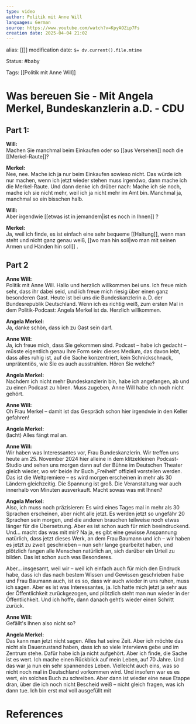 ```yaml
---
type: video
author: Politik mit Anne Will
languages: German
source: https://www.youtube.com/watch?v=KpyAOZip7Fs
creation date: 2025-04-04 21:02
---
```

alias: [[]]
modification date: `$= dv.current().file.mtime`

Status: #baby 

Tags: [[Politik mit Anne Will]]

# Was bereuen Sie - Mit Angela Merkel, Bundeskanzlerin a.D. - CDU

## Part 1: 

**Will:**  
Machen Sie manchmal beim Einkaufen oder so [[aus Versehen]] noch die [[Merkel-Raute]]?

**Merkel:**  
Nee, nee. Mache ich ja nur beim Einkaufen sowieso nicht. Das würde ich nur machen, wenn ich jetzt wieder stehen muss irgendwo, dann mache ich die Merkel-Raute. Und dann denke ich drüber nach: Mache ich sie noch, mache ich sie nicht mehr, weil ich ja nicht mehr im Amt bin. Manchmal ja, manchmal so ein bisschen halb.

**Will:**  
Aber irgendwie [[etwas ist in jemandem|ist es noch in Ihnen]] ?

**Merkel:**  
Ja, weil ich finde, es ist einfach eine sehr bequeme [[Haltung]], wenn man steht und nicht ganz genau weiß, [[wo man hin soll|wo man mit seinen Armen und Händen hin soll]] .

## Part 2

**Anne Will:**  
Politik mit Anne Will. Hallo und herzlich willkommen bei uns. Ich freue mich sehr, dass ihr dabei seid, und ich freue mich riesig über einen ganz besonderen Gast. Heute ist bei uns die Bundeskanzlerin a. D. der Bundesrepublik Deutschland. Wenn ich es richtig weiß, zum ersten Mal in dem Politik-Podcast: Angela Merkel ist da. Herzlich willkommen.

**Angela Merkel:**  
Ja, danke schön, dass ich zu Gast sein darf.

**Anne Will:**  
Ja, ich freue mich, dass Sie gekommen sind. Podcast – habe ich gedacht – müsste eigentlich genau Ihre Form sein: dieses Medium, das davon lebt, dass alles ruhig ist, auf die Sache konzentriert, kein Schnickschnack, unprätentiös, wie Sie es auch ausstrahlen. Hören Sie welche?

**Angela Merkel:**  
Nachdem ich nicht mehr Bundeskanzlerin bin, habe ich angefangen, ab und zu einen Podcast zu hören. Muss zugeben, Anne Will habe ich noch nicht gehört.

**Anne Will:**  
Oh Frau Merkel – damit ist das Gespräch schon hier irgendwie in den Keller gefahren!

**Angela Merkel:**  
(lacht) Alles fängt mal an.

**Anne Will:**  
Wir haben was Interessantes vor, Frau Bundeskanzlerin. Wir treffen uns heute am 25. November 2024 hier alleine in dem klitzekleinen Podcast-Studio und sehen uns morgen dann auf der Bühne im Deutschen Theater gleich wieder, wo wir beide Ihr Buch „Freiheit“ offiziell vorstellen werden. Das ist die Weltpremiere – es wird morgen erscheinen in mehr als 30 Ländern gleichzeitig. Die Spannung ist groß. Die Veranstaltung war auch innerhalb von Minuten ausverkauft. Macht sowas was mit Ihnen?

**Angela Merkel:**  
Also, ich muss noch präzisieren: Es wird eines Tages mal in mehr als 30 Sprachen erscheinen, aber nicht alle jetzt. Es werden jetzt so ungefähr 20 Sprachen sein morgen, und die anderen brauchen teilweise noch etwas länger für die Übersetzung. Aber es ist schon auch für mich beeindruckend. Und… macht das was mit mir? Na ja, es gibt eine gewisse Anspannung natürlich, dass jetzt dieses Werk, an dem Frau Baumann und ich – wir haben es jetzt zu zweit geschrieben – nun sehr lange gearbeitet haben, und plötzlich fangen alle Menschen natürlich an, sich darüber ein Urteil zu bilden. Das ist schon auch was Besonderes.

Aber… insgesamt, weil wir – weil ich einfach auch für mich den Eindruck habe, dass ich das nach bestem Wissen und Gewissen geschrieben habe und Frau Baumann auch, ist es so, dass wir auch wieder in uns ruhen, muss ich sagen. Aber es ist was Interessantes, ja. Ich hatte mich jetzt ja sehr aus der Öffentlichkeit zurückgezogen, und plötzlich steht man nun wieder in der Öffentlichkeit. Und ich hoffe, dann danach geht’s wieder einen Schritt zurück.

**Anne Will:**  
Gefällt's Ihnen also nicht so?

**Angela Merkel:**  
Das kann man jetzt nicht sagen. Alles hat seine Zeit. Aber ich möchte das nicht als Dauerzustand haben, dass ich so viele Interviews gebe und im Zentrum stehe. Dafür habe ich ja nicht aufgehört. Aber ich finde, die Sache ist es wert. Ich mache einen Rückblick auf mein Leben, auf 70 Jahre. Und das war ja nun ein sehr spannendes Leben. Vielleicht auch eins, was so nicht noch mal in Deutschland vorkommen wird. Und insofern war es es wert, ein solches Buch zu schreiben. Aber dann ist wieder eine neue Etappe dran, über die ich noch nicht Bescheid weiß – nicht gleich fragen, was ich dann tue. Ich bin erst mal voll ausgefüllt mit














# References